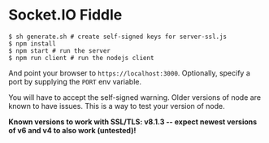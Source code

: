 
# Socket.IO Fiddle

```
$ sh generate.sh # create self-signed keys for server-ssl.js
$ npm install
$ npm start # run the server
$ npm run client # run the nodejs client
```

And point your browser to `https://localhost:3000`. Optionally, specify
a port by supplying the `PORT` env variable.

You will have to accept the self-signed warning. Older versions of node are known to have issues. This is a way to test your version of node.

**Known versions to work with SSL/TLS: v8.1.3 -- expect newest versions of v6 and v4 to also work (untested)!**
